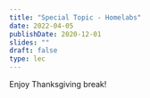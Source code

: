 ```yaml
---
title: "Special Topic - Homelabs"
date: 2022-04-05
publishDate: 2020-12-01
slides: ""
draft: false
type: lec
---
```


Enjoy Thanksgiving break!
